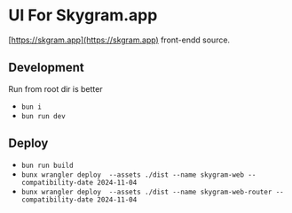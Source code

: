 # UI For Skygram.app

[https://skgram.app](https://skgram.app) front-endd source.

## Development
Run from root dir is better

- `bun i`
- `bun run dev`

## Deploy

- `bun run build`
- `bunx wrangler deploy  --assets ./dist --name skygram-web --compatibility-date 2024-11-04`
- `bunx wrangler deploy  --assets ./dist --name skygram-web-router --compatibility-date 2024-11-04`
